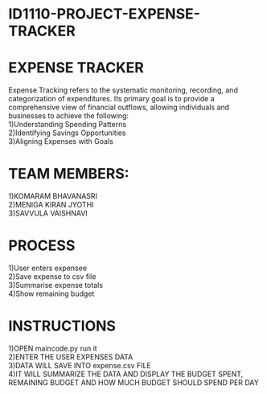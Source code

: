 # ID1110-PROJECT-EXPENSE-TRACKER

# EXPENSE TRACKER

Expense Tracking refers to the systematic monitoring, recording, and categorization of expenditures. Its primary goal is to provide a comprehensive view of financial outflows, allowing individuals and businesses to achieve the following:
<br>
1)Understanding Spending Patterns
<br>
2)Identifying Savings Opportunities
<br>
3)Aligning Expenses with Goals

# TEAM MEMBERS:
1)KOMARAM BHAVANASRI
<br>
2)MENIGA KIRAN JYOTHI
<br>
3)SAVVULA VAISHNAVI 

# PROCESS
1)User enters expensee
<br>
2)Save expense to csv file
<br>
3)Summarise expense totals
<br>
4)Show remaining budget

# INSTRUCTIONS
1)OPEN maincode.py run it
<br>
2)ENTER THE USER EXPENSES DATA
<br>
3)DATA WILL SAVE INTO expense.csv FILE
<br>
4)IT WILL SUMMARIZE THE DATA AND DISPLAY THE BUDGET SPENT, REMAINING BUDGET AND HOW MUCH BUDGET SHOULD SPEND PER DAY
<br>


